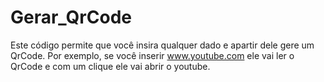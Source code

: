 # Gerar_QrCode
Este código permite que você insira qualquer dado e apartir dele gere um QrCode.
Por exemplo, se você inserir www.youtube.com ele vai ler o QrCode e com um clique ele vai abrir o youtube.
